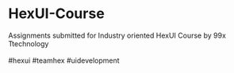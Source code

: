 # HexUI-Course
Assignments submitted for Industry oriented HexUI Course by 99x Ttechnology
<br><br>
#hexui #teamhex #uidevelopment
